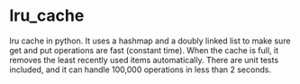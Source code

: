 # lru_cache
lru cache in python. It uses a hashmap and a doubly linked list to make sure get and put operations are fast (constant time). When the cache is full, it removes the least recently used items automatically. There are unit tests included, and it can handle 100,000 operations in less than 2 seconds.
